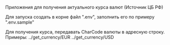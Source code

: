 Приложения для получения актуального курса валют (Источник ЦБ РФ)

Для запуска создать в корне файл ".env",
заполнить его по примеру ".env.sample"

Для получения курса, передавать CharCode валюты в адресную строку.
Примеры:
../get_currency/EUR
../get_currency/USD

